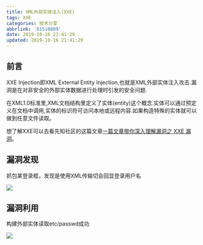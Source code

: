 ```yaml
---
title: XML外部实体注入(XXE)
tags: XXE
categories: 技术分享
abbrlink: '81510889'
date: 2019-10-16 21:41:29
updated: 2019-10-16 21:41:29
---
```


## 前言

XXE Injection即XML External Entity Injection,也就是XML外部实体注入攻击.漏洞是在对非安全的外部实体数据进行处理时引发的安全问题.

在XML1.0标准里,XML文档结构里定义了实体(entity)这个概念.实体可以通过预定义在文档中调用,实体的标识符可访问本地或远程内容.如果构造特殊的实体就可以做到任意文件读取。

想了解XXE可以去看先知社区的这篇文章[一篇文章带你深入理解漏洞之 XXE 漏洞](https://xz.aliyun.com/t/3357)。



## 漏洞发现

抓包某登录框，发现是使用XML传输切会回显登录用户名

![](https://i.loli.net/2019/10/28/XuiFc5BDROknwpe.png)

## 漏洞利用

构建外部实体读取etc/passwd成功

![](https://i.loli.net/2019/10/28/6bYKjNZfDOJ4L5P.png)
